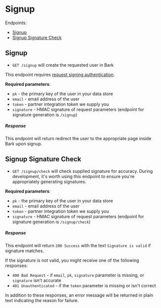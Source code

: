 Signup
=======

Endpoints:

- [Signup](#signup)
- [Signup Signature Check](#signup-signature-check)

Signup
------

* `GET /signup` will create the requested user in Bark

This endpoint requires [request signing authentication](https://github.com/Bark-us/partner-integration-docs#authentication).

**Required parameters**:

* `pk` - the primary key of the user in your data store
* `email` - email address of the user
* `token` - partner integration token we supply you
* `signature` - HMAC signature of request parameters (endpoint for signature
    generation is `/signup`)

##### Response

This endpoint will return redirect the user to the
appropriate page inside Bark upon signup.

Signup Signature Check
----------------------

* `GET /signup/check` will check supplied signature for accuracy. During
    development, it's worth using this endpoint to ensure you're appropriately
    generating signatures.

**Required parameters**:

* `pk` - the primary key of the user in your data store
* `email` - email address of the user
* `token` - partner integration token we supply you
* `signature` - HMAC signature of request parameters (endpoint for signature
    generation is `/signup/check`)

##### Response

This endpoint will return `200 Success` with the text `Signature is valid` if
signature matches.

If the signature is not valid, you might receive one of the following
responses:

- `400 Bad Request` - if `email`, `pk`, `signature` parameter is missing, or
    `signature` isn't accurate
- `401 Unauthenticated` - if the `token` parameter is missing or isn't correct

In addition to these responses, an error message will be returned in plain
text indicating the reason for failure.

